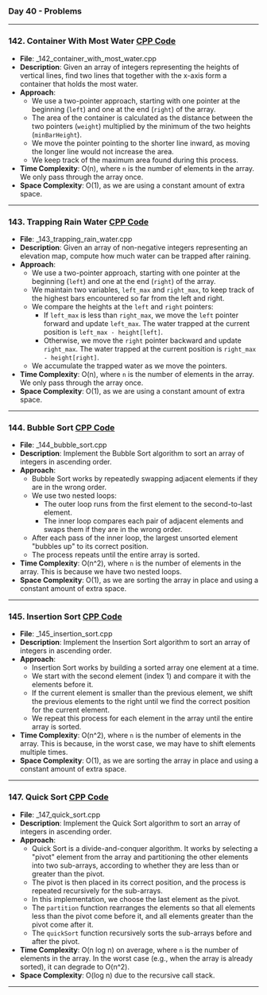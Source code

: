 ### Day 40 - Problems

---

### 142. **Container With Most Water** [CPP Code](./_142_container_with_most_water.cpp)
   - **File**: _142_container_with_most_water.cpp
   - **Description**: Given an array of integers representing the heights of vertical lines, find two lines that together with the x-axis form a container that holds the most water.
   - **Approach**: 
     - We use a two-pointer approach, starting with one pointer at the beginning (`left`) and one at the end (`right`) of the array.
     - The area of the container is calculated as the distance between the two pointers (`weight`) multiplied by the minimum of the two heights (`minBarHeight`).
     - We move the pointer pointing to the shorter line inward, as moving the longer line would not increase the area.
     - We keep track of the maximum area found during this process.
   - **Time Complexity**: O(n), where `n` is the number of elements in the array. We only pass through the array once.
   - **Space Complexity**: O(1), as we are using a constant amount of extra space.

---

### 143. **Trapping Rain Water** [CPP Code](./_143_trapping_rain_water.cpp)
   - **File**: _143_trapping_rain_water.cpp
   - **Description**: Given an array of non-negative integers representing an elevation map, compute how much water can be trapped after raining.
   - **Approach**: 
     - We use a two-pointer approach, starting with one pointer at the beginning (`left`) and one at the end (`right`) of the array.
     - We maintain two variables, `left_max` and `right_max`, to keep track of the highest bars encountered so far from the left and right.
     - We compare the heights at the `left` and `right` pointers:
       - If `left_max` is less than `right_max`, we move the `left` pointer forward and update `left_max`. The water trapped at the current position is `left_max - height[left]`.
       - Otherwise, we move the `right` pointer backward and update `right_max`. The water trapped at the current position is `right_max - height[right]`.
     - We accumulate the trapped water as we move the pointers.
   - **Time Complexity**: O(n), where `n` is the number of elements in the array. We only pass through the array once.
   - **Space Complexity**: O(1), as we are using a constant amount of extra space.

---

### 144. **Bubble Sort** [CPP Code](./_144_bubble_sort.cpp)
   - **File**: _144_bubble_sort.cpp
   - **Description**: Implement the Bubble Sort algorithm to sort an array of integers in ascending order.
   - **Approach**: 
     - Bubble Sort works by repeatedly swapping adjacent elements if they are in the wrong order.
     - We use two nested loops:
       - The outer loop runs from the first element to the second-to-last element.
       - The inner loop compares each pair of adjacent elements and swaps them if they are in the wrong order.
     - After each pass of the inner loop, the largest unsorted element "bubbles up" to its correct position.
     - The process repeats until the entire array is sorted.
   - **Time Complexity**: O(n^2), where `n` is the number of elements in the array. This is because we have two nested loops.
   - **Space Complexity**: O(1), as we are sorting the array in place and using a constant amount of extra space.

---

### 145. **Insertion Sort** [CPP Code](./_145_insertion_sort.cpp)
   - **File**: _145_insertion_sort.cpp
   - **Description**: Implement the Insertion Sort algorithm to sort an array of integers in ascending order.
   - **Approach**: 
     - Insertion Sort works by building a sorted array one element at a time.
     - We start with the second element (index 1) and compare it with the elements before it.
     - If the current element is smaller than the previous element, we shift the previous elements to the right until we find the correct position for the current element.
     - We repeat this process for each element in the array until the entire array is sorted.
   - **Time Complexity**: O(n^2), where `n` is the number of elements in the array. This is because, in the worst case, we may have to shift elements multiple times.
   - **Space Complexity**: O(1), as we are sorting the array in place and using a constant amount of extra space.

---

### 147. **Quick Sort** [CPP Code](./_147_quick_sort.cpp)
   - **File**: _147_quick_sort.cpp
   - **Description**: Implement the Quick Sort algorithm to sort an array of integers in ascending order.
   - **Approach**: 
     - Quick Sort is a divide-and-conquer algorithm. It works by selecting a "pivot" element from the array and partitioning the other elements into two sub-arrays, according to whether they are less than or greater than the pivot.
     - The pivot is then placed in its correct position, and the process is repeated recursively for the sub-arrays.
     - In this implementation, we choose the last element as the pivot.
     - The `partition` function rearranges the elements so that all elements less than the pivot come before it, and all elements greater than the pivot come after it.
     - The `quickSort` function recursively sorts the sub-arrays before and after the pivot.
   - **Time Complexity**: O(n log n) on average, where `n` is the number of elements in the array. In the worst case (e.g., when the array is already sorted), it can degrade to O(n^2).
   - **Space Complexity**: O(log n) due to the recursive call stack.

---